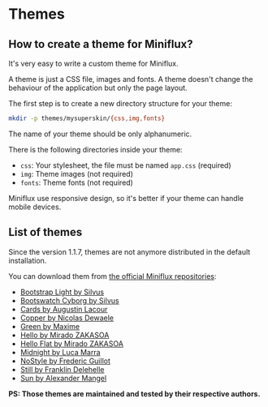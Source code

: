 Themes
======

How to create a theme for Miniflux?
-----------------------------------

It's very easy to write a custom theme for Miniflux.

A theme is just a CSS file, images and fonts.
A theme doesn't change the behaviour of the application but only the page layout.

The first step is to create a new directory structure for your theme:

```bash
mkdir -p themes/mysuperskin/{css,img,fonts}
```

The name of your theme should be only alphanumeric.

There is the following directories inside your theme:

- `css`: Your stylesheet, the file must be named `app.css` (required)
- `img`: Theme images (not required)
- `fonts`: Theme fonts (not required)

Miniflux use responsive design, so it's better if your theme can handle mobile devices.

List of themes
--------------

Since the version 1.1.7, themes are not anymore distributed in the default installation.

You can download them from [the official Miniflux repositories](https://github.com/miniflux):

- [Bootstrap Light by Silvus](https://github.com/miniflux/theme-bootstrap-light)
- [Bootswatch Cyborg by Silvus](https://github.com/miniflux/theme-bootswatch-cyborg)
- [Cards by Augustin Lacour](https://github.com/miniflux/theme-cards)
- [Copper by Nicolas Dewaele](https://github.com/miniflux/theme-copper)
- [Green by Maxime](https://github.com/miniflux/theme-green)
- [Hello by Mirado ZAKASOA](https://github.com/meradoou/hello)
- [Hello Flat by Mirado ZAKASOA](https://github.com/meradoou/hello/tree/flat)
- [Midnight by Luca Marra](https://github.com/miniflux/theme-midnight)
- [NoStyle by Frederic Guillot](https://github.com/miniflux/theme-nostyle)
- [Still by Franklin Delehelle](https://github.com/miniflux/theme-still)
- [Sun by Alexander Mangel](https://github.com/cygnusfear/miniflux-theme-sun)

**PS: Those themes are maintained and tested by their respective authors.**
